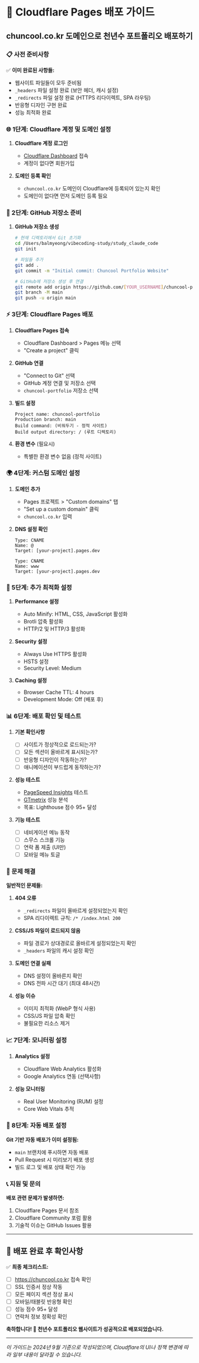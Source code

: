# 🚀 Cloudflare Pages 배포 가이드

## chuncool.co.kr 도메인으로 천년수 포트폴리오 배포하기

### 📋 사전 준비사항

✅ **이미 완료된 사항들:**
- 웹사이트 파일들이 모두 준비됨
- `_headers` 파일 설정 완료 (보안 헤더, 캐시 설정)
- `_redirects` 파일 설정 완료 (HTTPS 리다이렉트, SPA 라우팅)
- 반응형 디자인 구현 완료
- 성능 최적화 완료

### 🌐 1단계: Cloudflare 계정 및 도메인 설정

1. **Cloudflare 계정 로그인**
   - [Cloudflare Dashboard](https://dash.cloudflare.com) 접속
   - 계정이 없다면 회원가입

2. **도메인 등록 확인**
   - `chuncool.co.kr` 도메인이 Cloudflare에 등록되어 있는지 확인
   - 도메인이 없다면 먼저 도메인 등록 필요

### 📁 2단계: GitHub 저장소 준비

1. **GitHub 저장소 생성**
   ```bash
   # 현재 디렉토리에서 Git 초기화
   cd /Users/balmyeong/vibecoding-study/study_claude_code
   git init
   
   # 파일들 추가
   git add .
   git commit -m "Initial commit: Chuncool Portfolio Website"
   
   # GitHub에 저장소 생성 후 연결
   git remote add origin https://github.com/[YOUR_USERNAME]/chuncool-portfolio.git
   git branch -M main
   git push -u origin main
   ```

### ⚡ 3단계: Cloudflare Pages 배포

1. **Cloudflare Pages 접속**
   - Cloudflare Dashboard > Pages 메뉴 선택
   - "Create a project" 클릭

2. **GitHub 연결**
   - "Connect to Git" 선택
   - GitHub 계정 연결 및 저장소 선택
   - `chuncool-portfolio` 저장소 선택

3. **빌드 설정**
   ```
   Project name: chuncool-portfolio
   Production branch: main
   Build command: (비워두기 - 정적 사이트)
   Build output directory: / (루트 디렉토리)
   ```

4. **환경 변수** (필요시)
   - 특별한 환경 변수 없음 (정적 사이트)

### 🌍 4단계: 커스텀 도메인 설정

1. **도메인 추가**
   - Pages 프로젝트 > "Custom domains" 탭
   - "Set up a custom domain" 클릭
   - `chuncool.co.kr` 입력

2. **DNS 설정 확인**
   ```
   Type: CNAME
   Name: @
   Target: [your-project].pages.dev
   
   Type: CNAME  
   Name: www
   Target: [your-project].pages.dev
   ```

### 🔧 5단계: 추가 최적화 설정

1. **Performance 설정**
   - Auto Minify: HTML, CSS, JavaScript 활성화
   - Brotli 압축 활성화
   - HTTP/2 및 HTTP/3 활성화

2. **Security 설정**
   - Always Use HTTPS 활성화
   - HSTS 설정
   - Security Level: Medium

3. **Caching 설정**
   - Browser Cache TTL: 4 hours
   - Development Mode: Off (배포 후)

### 📊 6단계: 배포 확인 및 테스트

1. **기본 확인사항**
   - [ ] 사이트가 정상적으로 로드되는가?
   - [ ] 모든 섹션이 올바르게 표시되는가?
   - [ ] 반응형 디자인이 작동하는가?
   - [ ] 애니메이션이 부드럽게 동작하는가?

2. **성능 테스트**
   - [PageSpeed Insights](https://pagespeed.web.dev/) 테스트
   - [GTmetrix](https://gtmetrix.com/) 성능 분석
   - 목표: Lighthouse 점수 95+ 달성

3. **기능 테스트**
   - [ ] 네비게이션 메뉴 동작
   - [ ] 스무스 스크롤 기능
   - [ ] 연락 폼 제출 (UI만)
   - [ ] 모바일 메뉴 토글

### 🚨 문제 해결

**일반적인 문제들:**

1. **404 오류**
   - `_redirects` 파일이 올바르게 설정되었는지 확인
   - SPA 리다이렉트 규칙: `/* /index.html 200`

2. **CSS/JS 파일이 로드되지 않음**
   - 파일 경로가 상대경로로 올바르게 설정되었는지 확인
   - `_headers` 파일의 캐시 설정 확인

3. **도메인 연결 실패**
   - DNS 설정이 올바른지 확인
   - DNS 전파 시간 대기 (최대 48시간)

4. **성능 이슈**
   - 이미지 최적화 (WebP 형식 사용)
   - CSS/JS 파일 압축 확인
   - 불필요한 리소스 제거

### 📈 7단계: 모니터링 설정

1. **Analytics 설정**
   - Cloudflare Web Analytics 활성화
   - Google Analytics 연동 (선택사항)

2. **성능 모니터링**
   - Real User Monitoring (RUM) 설정
   - Core Web Vitals 추적

### 🔄 8단계: 자동 배포 설정

**Git 기반 자동 배포가 이미 설정됨:**
- `main` 브랜치에 푸시하면 자동 배포
- Pull Request 시 미리보기 배포 생성
- 빌드 로그 및 배포 상태 확인 가능

### 📞 지원 및 문의

**배포 관련 문제가 발생하면:**
1. Cloudflare Pages 문서 참조
2. Cloudflare Community 포럼 활용
3. 기술적 이슈는 GitHub Issues 활용

---

## 🎉 배포 완료 후 확인사항

✅ **최종 체크리스트:**
- [ ] https://chuncool.co.kr 접속 확인
- [ ] SSL 인증서 정상 작동
- [ ] 모든 페이지 섹션 정상 표시
- [ ] 모바일/태블릿 반응형 확인
- [ ] 성능 점수 95+ 달성
- [ ] 연락처 정보 정확성 확인

**축하합니다! 🎊 천년수 포트폴리오 웹사이트가 성공적으로 배포되었습니다.**

---

*이 가이드는 2024년 9월 기준으로 작성되었으며, Cloudflare의 UI나 정책 변경에 따라 일부 내용이 달라질 수 있습니다.*
